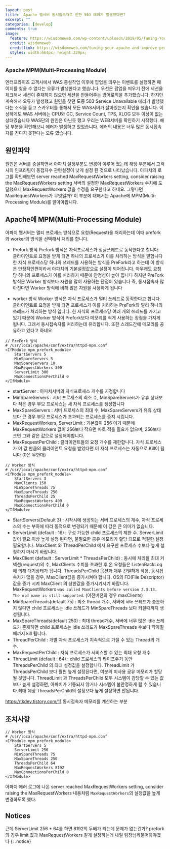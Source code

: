 ```yaml
---
layout: post
title:  Apache 웹서버 동시접속자로 인한 503 에러가 발생했다면?
excerpt: ""
categories: [develop]
comments: true
image:
  feature: https://wisdomeweb.com/wp-content/uploads/2019/05/Tuning-Your-Apache-and-improve-performance-of-Apache-Server.jpg
  credit: wisdomeweb
  creditlink: https://wisdomeweb.com/tuning-your-apache-and-improve-performance-of-apache-server/
  styles: width:664px; height:229px;
---
```



### Apache MPM(Multi-Processing Module)
엔터프라이즈 고객사에서 WAS 증설작업 이후에 팝업을 띄우는 이벤트를 실행하면 페이지를 찾을 수 없다는 오류가 발생한다고 했습니다. 우선은 팝업을 띄우기 전에 세션을 체크해서 세션이 존재하지 않으면 세션을 만들어주는 방어로직을 추가했습니다. 하지만 계속해서 오류가 발생했고 원인을 찾던 도중 503 Service Unavailable 에러가 발생했다는 소식을 듣고 스카우터를 통해서 모든 WAS서버가 살아있는지 확인을 했습니다. 이상하게도 WAS 서버에는 CPU와 GC, Service Count, TPS, XLOG 모두 이상이 없는 상태였습니다 WAS단의 원인은 아닌듯 했고 우리는 WEB서버를 확인하기 시작했다. 해당 부분을 확인해보니 에러가 발생하고 있었습니다. 에러의 내용은 너무 많은 동시접속자를 견디지 못한다는 오류 였습니다. 

## 원인파악
원인은 서버를 증설하면서 아파치 설정부분도 변경이 이루어 졌는데 해당 부분에서 고객사의 인프라팀이 동접자수 관련설정이 낮게 설정 된 것으로 나타났습니다. 아파치의 로그를 확인해보면 server reached MaxRequestWorkers setting, consider raising the MaxRequestWorkers setting 서버의 설정한 MaxRequestWorkers 수치에 도달했으니 MaxRequestWorkers 값을 수정을 요구한다고 하네요. 그렇다면 MaxRequestWorkers가 무엇일까? 이 부분에 대해서는 Apache에 MPM(Multi-Processing Module)를 알아야합니다.

## Apache에 MPM(Multi-Processing Module)
아파치 웹서버는 멀티 프로세스 방식으로 요청(Request)을 처리하는데 이때 prefork와 worker의 방식을 선택해서 처리를 합니다.  

* Prefork 방식
Prefork 방식은 자식프로세스가 싱글쓰레드로 동작한다고 합니다. 클라이언트로 요청을 받게 되면 하나의 프로세스가 이를 처리하는 방식을 말합니다 한 자식 프로세스당 하나의 쓰레드를 사용하는 방식을 PreFork라고 하는데 이 방식은 안정적인편이라서 아파치의 기본설정값으로 설정이 되어집니다. 아무래도 요청당 하나의 프로세스가 이를 처리하기 때문에 안정성이 높아 집니다 하지만 PreFork 방식은 Worker 방식보다 자원을 많이 사용하는 단점이 있습니다 즉, 동시접속자 많아진다면 Worker 방식에 비해 많은 자원을 사용하게 됩니다

<!-- https://img1.daumcdn.net/thumb/R720x0.q80/?scode=mtistory2&fname=http%3A%2F%2Fcfile24.uf.tistory.com%2Fimage%2F225E6A40579848BB2B1A26 -->

* worker 방식
Worker 방식은 자식 프로세스가 멀티 쓰레드로 동작한다고 합니다. 클라이언트로 요청을 받게 되면 프로세스가 이를 처리하는 PreFork와 달리 하나의 쓰레드가 처리하는 방식 입니다. 한 자식의 프로세스당 여러 개의 쓰레드를 가지고 있기 때문에 Worker 방식이 Prefork보다 메모리를 적게 사용하는 장점을 가지게 됩니다. 
그래서 동시접속자를 처리하는데 유리합니다. 또한 스레드간에 메모리를 공유하고 있다고 하네요

<!-- https://img1.daumcdn.net/thumb/R720x0.q80/?scode=mtistory2&fname=http%3A%2F%2Fcfile8.uf.tistory.com%2Fimage%2F2772D740579848BC180D97 -->


~~~
// PreFork 방식
# /usr/local/apache/conf/extra/httpd-mpm.conf
<IfModule mpm_prefork_module>
    StartServers 5
    MinSpareServers 5
    MaxSpareServers 10
    MaxRequestWorkers 300
    ServerLimit 300
    MaxConnectionsPerChild 0
</IfModule>
~~~

- startServer : 아파치서버의 자식프로새스 개수를 지정합니다
- MinSpareServers : 서버 프로세스의 최소 수, MinSpareServers가 유휴 상태보다 적은 경우 부모 프로세스는 새 자식 프로세스를 생성합니다
- MaxSpareServers : 서버 프로세스의 최대 수, MaxSpareServers가 유휴 상태보다 큰 경우 부모 프로세스가 초과되는 프로세스를 중지 시킵니다.
- MaxRequestWorkers, ServerLimit : 기본값이 256 이기 때문에 MaxRequestWorkers 값이 256보다 작으면 따로 적을 필요가 없으며, 256보다 크면 그와 같은 값으로 설정해야합니다.
- MaxRequestPerChild : 클라이언트들의 요청 개수를 제한합니다. 자식 프로세스가 이 값 만큼의 클라이언트 요청을 받았다면 이 자식 프로세스는 자동으로 Kill이 됩니다 (0은 무한대)

~~~
// Worker 방식
# /usr/local/apache/conf/extra/httpd-mpm.conf
<IfModule mpm_prefork_module>
    StartServers 3
    MaxClients 150
    MinSpareThreads 75
    MaxSpareThreads 250
    ThreadsPerChild 25
    MaxRequestWorkers 400
    MaxConnectionsPerChild 0
</IfModule>
~~~

- StartServers(Default 3) : 시작시에 생성되는 서버 프로세스의 개수, 자식 프로세스의 수는 부하에 따라 동적으로 변경되기 때문에 이 값은 큰 의미가 없습니다.
- ServerLimit (default : 16) : 구성 가능한 child 프로세스의 제한 수. ServerLimit 값이 필요 이상 높게 설정 된다면, 불필요한 공유 메모리가 할당 되므로 적절한 설정 필요합니다. MaxClient 와 ThreadPerChild 에서 요구한 프로세스 수보다 높게 설정하지 마시기 바랍니다.
- MaxClient (default : ServerLimit * ThreadsPerChild) : 동시에 처리될 최대 커넥션(request)의 수, MaxClients 수치를 초과한 후 온 요청들은 ListenBackLog에 의해 대기상태가 됩니다. ThreadsPerChild 옵션과 매우 긴밀하게 작용, 동시접속자가 많을 경우, MaxClient값을 증가시켜야 합니다. OS의 FD(File Descriptor)값을 증가 시켜 MaxClient 의 상한값을 증가시키시기 바랍니다.
MaxRequestWorkers `was called MaxClients before version 2.3.13. The old name is still supported`. (이전버전의 경우 maxClients)
- MinSpareThreads(default 75) : 최소 thread 개수, 서버에 idle 쓰레드가 충분하지 않다면 child 프로세스는 idle 쓰레드가 MinSpareThreads 보다 커질때까지 생성됩니다.
- MaxSpareThreads(default 250) : 최대 thread개수, 서버에 너무 많은 idle 쓰레드가 존재하면 child 프로세스는 idle 쓰레드가 MaxSpareThreads 수보다 작아질 때까지 kill 됩니다.
- ThreadPerChild : 개별 자식 프로세스가 지속적으로 가질 수 있는 Thread의 개수.
- MaxRequestPerChild : 자식 프로세스가 서비스할 수 있는 최대 요청 개수
- ThreadLimit (default : 64) : child 프로세스의 라이프주기 동안 ThreadsPerChild 의 최대 설정값을 설정합니다. ThreadLimit 가 ThreadsPerChild 보다 훨씬 높게 설정된다면, 여분의 미사용 공유 메모리가 할당될 것입니다. ThreadLimit 과 ThreadsPerChild 모두 시스템이 감당할 수 있는 값 보다 높게 설정하면, 아파치가 기동되지 않거나 시스템이 불안정하게 될 수 있습니다.최대 예상 ThreadsPerChild의 설정보다 높게 설정하면 안됩니다.

https://tkdev.tistory.com/11
동시접속자 메모리를 계산하는 부분

## 조치사항
~~~
// Worker 방식
# /usr/local/apache/conf/extra/httpd-mpm.conf
<IfModule mpm_prefork_module>
    StartServers 5
    ServerLimit 256
    MinSpareThreads 75
    MaxSpareThreads 250
    ThreadsPerChild 64
    MaxRequestWorkers 8192
    MaxConnectionsPerChild 0
</IfModule>
~~~

아파치 에러 로그에 나온 server reached MaxRequestWorkers setting, consider raising the MaxRequestWorkers 내용처럼 `MaxRequestWorkers`의 설정값을 높게 변경하도록 했다.

## Notices
근데 ServerLimit 256 * 64를 하면 8192의 두배가 되는데 문제가 없는건가? prefork의 경우 limit 값과 MaxRequestWorkers 같게 설정하는데 내일 팀장님께물어봐야겠다 
{: .notice}

